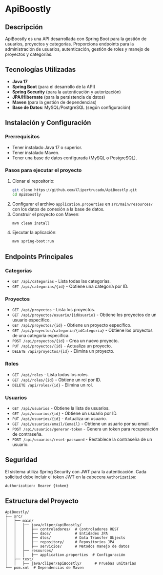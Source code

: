 # ApiBoostly

## Descripción
ApiBoostly es una API desarrollada con Spring Boot para la gestión de usuarios, proyectos y categorías. Proporciona endpoints para la administración de usuarios, autenticación, gestión de roles y manejo de proyectos y categorías.

## Tecnologías Utilizadas
- **Java 17**
- **Spring Boot** (para el desarrollo de la API)
- **Spring Security** (para la autenticación y autorización)
- **JPA/Hibernate** (para la persistencia de datos)
- **Maven** (para la gestión de dependencias)
- **Base de Datos**: MySQL/PostgreSQL (según configuración)

## Instalación y Configuración
### Prerrequisitos
- Tener instalado Java 17 o superior.
- Tener instalado Maven.
- Tener una base de datos configurada (MySQL o PostgreSQL).

### Pasos para ejecutar el proyecto
1. Clonar el repositorio:
   ```sh
   git clone https://github.com/Clipertrucado/ApiBoostly.git
   cd ApiBoostly
   ```
2. Configurar el archivo `application.properties` en `src/main/resources/` con los datos de conexión a la base de datos.
3. Construir el proyecto con Maven:
   ```sh
   mvn clean install
   ```
4. Ejecutar la aplicación:
   ```sh
   mvn spring-boot:run
   ```

## Endpoints Principales

### Categorías
- `GET /api/categorias` - Lista todas las categorías.
- `GET /api/categorias/{id}` - Obtiene una categoría por ID.

### Proyectos
- `GET /api/proyectos` - Lista los proyectos.
- `GET /api/proyectos/usuario/{idUsuario}` - Obtiene los proyectos de un usuario específico.
- `GET /api/proyectos/{id}` - Obtiene un proyecto específico.
- `GET /api/proyectos/categoria/{idCategoria}` - Obtiene los proyectos de una categoría específica.
- `POST /api/proyectos/{id}` - Crea un nuevo proyecto.
- `PUT /api/proyectos/{id}` - Actualiza un proyecto.
- `DELETE /api/proyectos/{id}` - Elimina un proyecto.

### Roles
- `GET /api/roles` - Lista todos los roles.
- `GET /api/roles/{id}` - Obtiene un rol por ID.
- `DELETE /api/roles/{id}` - Elimina un rol.

### Usuarios
- `GET /api/usuarios` - Obtiene la lista de usuarios.
- `GET /api/usuarios/{id}` - Obtiene un usuario por ID.
- `PUT /api/usuarios/{id}` - Actualiza un usuario.
- `GET /api/usuarios/email/{email}` - Obtiene un usuario por su email.
- `POST /api/usuarios/generar-token` - Genera un token para recuperación de contraseña.
- `POST /api/usuarios/reset-password` - Restablece la contraseña de un usuario.

## Seguridad
El sistema utiliza Spring Security con JWT para la autenticación. Cada solicitud debe incluir el token JWT en la cabecera `Authorization`:
```sh
Authorization: Bearer {token}
```

## Estructura del Proyecto
```
ApiBoostly/
├── src/
│   ├── main/
│   │   ├── java/cliper/apiBoostly/
│   │   │   ├── controladores/  # Controladores REST
│   │   │   ├── daos/           # Entidades JPA
│   │   │   ├── dtos/           # Data Transfer Objects
│   │   │   ├── repository/     # Repositorios JPA
│   │   │   ├── servicios/      # Metodos manejo de datos
│   │   ├── resources/
│   │   │   ├── application.properties  # Configuración
│   ├── test/
│   │   ├── java/cliper/apiBoostly/      # Pruebas unitarias
└── pom.xml  # Dependencias de Maven
```

